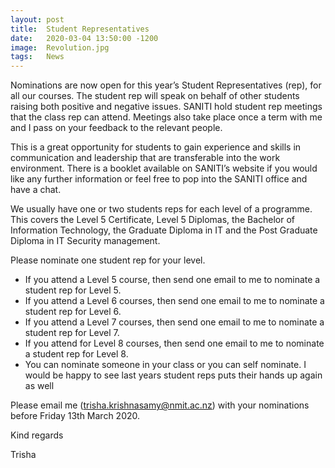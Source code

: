 ```yaml
---
layout: post
title:  Student Representatives
date:   2020-03-04 13:50:00 -1200
image:  Revolution.jpg
tags:   News
---
```

Nominations are now open for this year’s Student Representatives (rep), for all our courses.  The student rep will speak on behalf of other students raising both positive and negative issues.  SANITI  hold student rep meetings that the class rep can attend. Meetings also take place once a term with me and I pass on your feedback to the relevant people.

This is a great opportunity for students to gain experience and skills in communication and leadership that are transferable into the work environment. There is a booklet available on SANITI’s website if you would like any further information or feel free to pop into the SANITI office and have a chat.

We usually have one or two students reps for each level of a programme. This covers  the Level 5 Certificate, Level 5 Diplomas, the Bachelor of Information Technology, the Graduate Diploma in IT and the Post Graduate Diploma in IT Security management.

Please nominate one student rep for your level.

* If you attend a Level 5 course, then send one email to me to nominate a student rep for Level 5.
* If you attend a Level 6 courses, then send one email to me to nominate a student rep for Level 6.
* If you attend a Level 7 courses, then send one email to me to nominate a student rep for Level 7.
* If you attend for Level 8  courses, then send one email to me to nominate a student rep for Level 8.
* You can nominate someone in your class or you can self nominate.  I would be happy to see last years student reps puts their hands up again as well

Please email me (trisha.krishnasamy@nmit.ac.nz) with your nominations before Friday 13th March 2020.

Kind regards

Trisha

